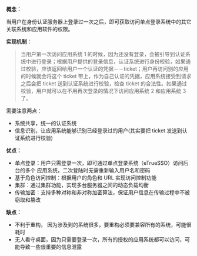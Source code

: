 **概念：**

当用户在身份认证服务器上登录过一次之后，即可获取访问单点登录系统中的其它关联系统和应用软件的权限。

**实现机制**：

> 当用户第一次访问应用系统 1 的时候，因为还没有登录，会被引导到认证系统中进行登录；根据用户提供的登录信息，认证系统进行身份校验，如果通过校验，应该返回给用户一个认证的凭据－－ticket；用户再访问别的应用的时候就会将这个 ticket 带上，作为自己认证的凭据，应用系统接受到请求之后会把 ticket 送到认证系统进行校验，检查 ticket 的合法性。如果通过校验，用户就可以在不用再次登录的情况下访问应用系统 2 和应用系统 3 了。

需要注意两点：

- 系统共享，统一的认证系统
- 信息识别，让应用系统能够识别已经登录过的用户(其实要把 ticket 发送到认证系统进行校验)

**优点：**

- 单点登录：用户只需登录一次，即可通过单点登录系统（eTrueSSO）访问后台的多个 应用系统，二次登陆时无需重新输入用户名和密码
- 基于角色访问控制：根据用户的角色和 URL 实现访问控制功能
- 集群：通过集群功能，实现多台服务器之间的动态负载均衡
- 传输加密：支持多种对称和非对称加密算法，保证用户信息在传输过程中不被窃取和篡改

**缺点：**

- 不利于重构， 因为涉及到的系统很多，要重构必须要兼容所有的系统，可能很耗时
- 无人看守桌面，因为只需要登录一次，所有的授权的应用系统都可以访问，可能导致一些很重要的信息泄露
